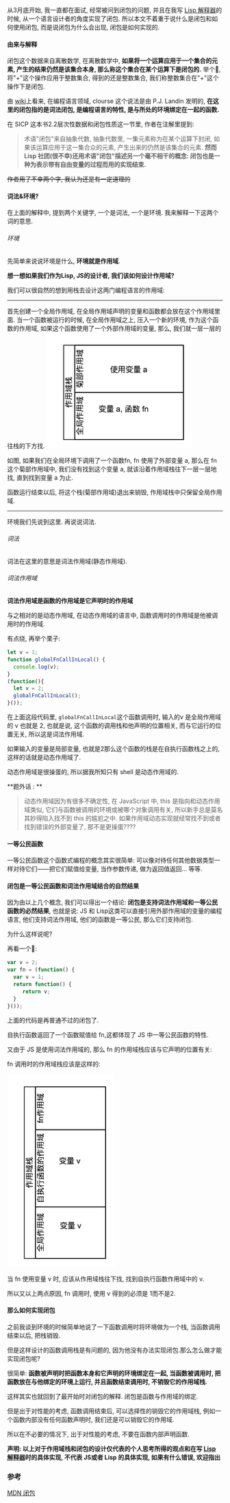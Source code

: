 从3月底开始, 我一直都在面试, 经常被问到闭包的问题, 并且在我写 [Lisp 解释器](https://github.com/ChauMing/Lisp-Evaluator.git)的时候, 从一个语言设计者的角度实现了闭包. 所以本文不着重于说什么是闭包和如何使用闭包, 而是说闭包为什么会出现, 闭包是如何实现的.

#### 由来与解释

闭包这个数据来自离散数学, 在离散数学中, **如果将一个运算应用于一个集合的元素, 产生的结果仍然是该集合本身, 那么称这个集合在某个运算下是闭包的.** 举个🌰, 将"+"这个操作应用于整数集合, 得到的还是整数集合, 我们称整数集合在"+"这个操作下是闭包.

由 [wiki](https://zh.wikipedia.org/wiki/%E9%97%AD%E5%8C%85_(%E8%AE%A1%E7%AE%97%E6%9C%BA%E7%A7%91%E5%AD%A6))上看来, 在编程语言领域, clourse 这个说法是由 P.J. Landin 发明的, **在这里的闭包指的是词法闭包, 是编程语言的特性, 是与所处的环境绑定在一起的函数.**

在 SICP 这本书2.2层次性数据和闭包性质这一节里, 作者在注解里提到:

> 术语"闭包"来自抽象代数, 抽象代数里, 一集元素称为在某个运算下封闭, 如果该运算应用于这一集合众的元素, 产生出来的仍然是该集合的元素. **然而 Lisp 社团(很不幸)还用术语"闭包"描述另一个毫不相干的概念: 闭包也是一种为表示带有自由变量的过程而用的实现结束.**

~~作者用了不幸两个字, 我认为还是有一定道理的~~

#### 词法&环境?

在上面的解释中, 提到两个关键字, 一个是词法, 一个是环境. 我来解释一下这两个词的意思.

###### 环境

先简单来说说环境是什么, **环境就是作用域**. 

**想一想如果我们作为Lisp, JS的设计者, 我们该如何设计作用域?**

我们可以很自然的想到用栈去设计这两门编程语言的作用域:

------------

首先创建一个全局作用域, 在全局作用域声明的变量和函数都会放在这个作用域里面. 当一个函数被运行的时候,  在全局作用域之上, 压入一个新的环境, 作为这个函数的作用域, 如果这个函数使用了一个外部作用域的变量, 那么, 我们就一层一层的往栈的下方找. ![作用域栈](作用域栈.png)

如图, 如果我们在全局环境下调用了一个函数fn,  fn 使用了外部变量 a, 那么在 fn 这个菊部作用域中, 我们没有找到这个变量 a, 就该沿着作用域栈往下一层一层地找, 直到找到变量 a 为止. 

函数运行结束以后, 将这个栈(菊部作用域)退出来销毁, 作用域栈中只保留全局作用域.

-----------

环境我们先说到这里. 再说说词法.



###### 词法

词法在这里的意思是词法作用域(静态作用域).

###### 词法作用域

**词法作用域是函数的作用域是它声明时的作用域**

与之相对的是动态作用域, 在动态作用域的语言中,  函数调用时的作用域是他被调用时的作用域.

有点绕, 再举个栗子: 

```JavaScript
let v = 1;
function globalFnCallInLocal() {
  console.log(v);
}
(function(){
  let v = 2;
  globalFnCallInLocal();
}());
```

在上面这段代码里,  `globalFnCallInLocal`这个函数调用时, 输入的v 是全局作用域的 v 也就是 2, 也就是说, 这个函数的调用栈和他声明的位置相关, 而与它运行的位置无关, 所以这是词法作用域.  

如果输入的变量是局部变量, 也就是2那么这个函数的栈是在自执行函数栈之上的, 这样的话就是动态作用域了. 

动态作用域是很操蛋的, 所以据我所知只有 shell 是动态作用域的. 

**题外话 : **

> 动态作用域因为有很多不确定性,  在 JavaScript 中, this 是指向和动态作用域类似, 它们与函数被调用的环境或被哪个对象调用有关, 所以新手总是莫名其妙得陷入找不到 this 的尴尬之中. 如果作用域动态实现就经常找不到或者找到错误的外部变量了, 那不是更操蛋????



#### 一等公民函数

一等公民函数这个函数式编程的概念其实很简单: 可以像对待任何其他数据类型一样对待它们——把它们赋值给变量, 当作参数传递, 做为返回值返回… 等等.



#### 闭包是一等公民函数和词法作用域结合的自然结果

因为由以上几个概念, 我们可以得出一个结论:  **闭包是支持词法作用域和一等公民函数的必然结果**, 也就是说: JS 和 Lisp这类可以直接引用外部作用域的变量的编程语言, 他们支持词法作用域, 他们的函数是一等公民, 那么它们支持闭包.

为什么这样说呢?

再看一个🌰: 

```JavaScript
var v = 2;
var fn = (function() {
  var v = 1;
  return function() {
     return v;
  }
}());
```

上面的代码是再普通不过的闭包了.



自执行函数返回了一个函数赋值给 fn,这都体现了 JS 中一等公民函数的特性.

又由于 JS 是使用词法作用域的, 那么 fn 的作用域栈应该与它声明的位置有关:

fn 调用时的作用域栈应该是这样的: 

![fn的作用域栈](fn的作用域栈.png)

当 fn 使用变量 v 时, 应该从作用域栈往下找, 找到自执行函数作用域中的 v.

所以又以上两点原因, fn 调用时, 使用 v 得到的必须是 1而不是2.

#### 那么如何实现闭包

之前我谈到环境的时候简单地说了一下函数调用时将环境做为一个栈, 当函数调用结束以后, 把栈销毁. 

但是这样设计的函数调用栈是有问题的, 因为他没有办法实现闭包.那么怎么做才能实现闭包呢?

很简单: **函数被声明时把函数本身和它声明的环境绑定在一起, 当函数被调用时, 把函数放在与他绑定的环境上运行, 并且函数结束调用时, 不销毁它的作用域栈.**

这样其实也就回到了最开始时对闭包的解释. 闭包是函数与作用域的绑定.

但是出于对性能的考虑, 函数调用结束后, 可以选择性的销毁它的作用域栈, 例如一个函数内部没有任何函数声明时, 我们还是可以销毁它的作用域.

所以在不必要的情况下, 出于对性能的考虑, 不要在函数内部声明函数.





**声明: 以上对于作用域栈和闭包的设计仅代表的个人思考所得的观点和在写 [Lisp 解释器](所得的观点)时的具体实现, 不代表 JS或者 Lisp 的具体实现, 如果有什么错误, 欢迎指出**

### 参考

[MDN 闭包](https://developer.mozilla.org/zh-CN/docs/Web/JavaScript/Closures)

































